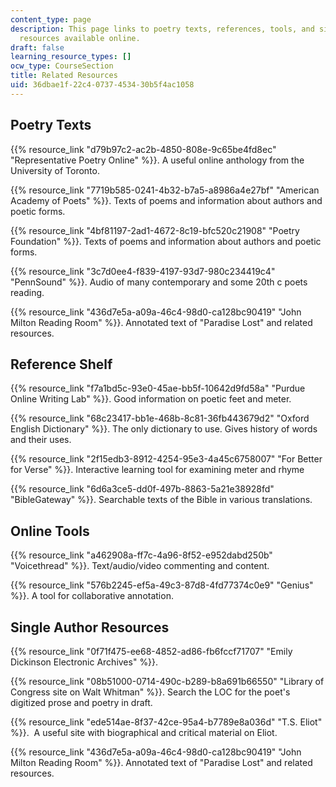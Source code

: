 ```yaml
---
content_type: page
description: This page links to poetry texts, references, tools, and single-author
  resources available online.
draft: false
learning_resource_types: []
ocw_type: CourseSection
title: Related Resources
uid: 36dbae1f-22c4-0737-4534-30b5f4ac1058
---
```

## Poetry Texts

{{% resource_link "d79b97c2-ac2b-4850-808e-9c65be4fd8ec" "Representative Poetry Online" %}}. A useful online anthology from the University of Toronto.

{{% resource_link "7719b585-0241-4b32-b7a5-a8986a4e27bf" "American Academy of Poets" %}}. Texts of poems and information about authors and poetic forms.

{{% resource_link "4bf81197-2ad1-4672-8c19-bfc520c21908" "Poetry Foundation" %}}. Texts of poems and information about authors and poetic forms.

{{% resource_link "3c7d0ee4-f839-4197-93d7-980c234419c4" "PennSound" %}}. Audio of many contemporary and some 20th c poets reading.

{{% resource_link "436d7e5a-a09a-46c4-98d0-ca128bc90419" "John Milton Reading Room" %}}. Annotated text of "Paradise Lost" and related resources.

## Reference Shelf

{{% resource_link "f7a1bd5c-93e0-45ae-bb5f-10642d9fd58a" "Purdue Online Writing Lab" %}}. Good information on poetic feet and meter.

{{% resource_link "68c23417-bb1e-468b-8c81-36fb443679d2" "Oxford English Dictionary" %}}. The only dictionary to use. Gives history of words and their uses.

{{% resource_link "2f15edb3-8912-4254-95e3-4a45c6758007" "For Better for Verse" %}}. Interactive learning tool for examining meter and rhyme

{{% resource_link "6d6a3ce5-dd0f-497b-8863-5a21e38928fd" "BibleGateway" %}}. Searchable texts of the Bible in various translations.

## Online Tools

{{% resource_link "a462908a-ff7c-4a96-8f52-e952dabd250b" "Voicethread" %}}. Text/audio/video commenting and content.

{{% resource_link "576b2245-ef5a-49c3-87d8-4fd77374c0e9" "Genius" %}}. A tool for collaborative annotation.

## Single Author Resources

{{% resource_link "0f71f475-ee68-4852-ad86-fb6fccf71707" "Emily Dickinson Electronic Archives" %}}.

{{% resource_link "08b51000-0714-490c-b289-b8a691b66550" "Library of Congress site on Walt Whitman" %}}. Search the LOC for the poet's digitized prose and poetry in draft.

{{% resource_link "ede514ae-8f37-42ce-95a4-b7789e8a036d" "T.S. Eliot" %}}.  A useful site with biographical and critical material on Eliot.

{{% resource_link "436d7e5a-a09a-46c4-98d0-ca128bc90419" "John Milton Reading Room" %}}. Annotated text of "Paradise Lost" and related resources.
